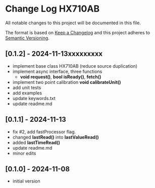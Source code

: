 # Change Log HX710AB

All notable changes to this project will be documented in this file.

The format is based on [Keep a Changelog](http://keepachangelog.com/)
and this project adheres to [Semantic Versioning](http://semver.org/).


## [0.1.2] - 2024-11-13xxxxxxxxx
- implement base class HX710AB (reduce source duplication)
- implement async interface, three functions
  - **void request()**, **bool isReady()**, **fetch()**
- implement two point calibration **void calibrateUnit()**
- add unit tests
- add examples
- update keywords.txt
- update readme.md

## [0.1.1] - 2024-11-13
- fix #2, add fastProcessor flag.
- changed **lastRead()** into **lastValueRead()**
- added **lastTimeRead()**
- update readme.md
- minor edits

## [0.1.0] - 2024-11-08
- initial version

